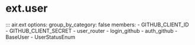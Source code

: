 # ext.user

::: air.ext
    options:
      group_by_category: false
      members:
        - GITHUB_CLIENT_ID
        - GITHUB_CLIENT_SECRET
        - user_router
        - login_github
        - auth_github
        - BaseUser
        - UserStatusEnum
